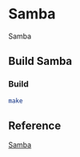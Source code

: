 # Samba

Samba

## Build Samba

### Build
```bash
make
```

## Reference

[Samba](https://download.samba.org/pub/samba/)
